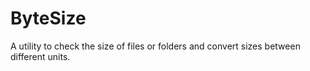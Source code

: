# ByteSize
A utility to check the size of files or folders and convert sizes between different units.
